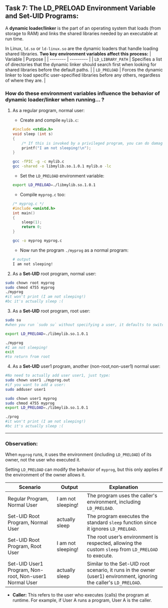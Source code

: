 ## Task 7: The LD_PRELOAD Environment Variable and Set-UID Programs:
A **dynamic loader/linker** is the part of an operating system that loads (from storage to RAM) and links the shared libraries needed by an executable at run time.

In Linux, `ld.so` or `ld-linux.so` are the dynamic loaders that handle loading shared libraries. **Two key environment variables affect this process:**
| Variable | Purpose |
| -------- | --------- |
| `LD_LIBRARY_PATH` | Specifies a list of directories that the dynamic linker should search first when looking for shared libraries before the default paths. |
| `LD_PRELOAD` | Forces the dynamic linker to load specific user-specified libraries before any others, regardless of where they are. |

### How do these environment variables influence the behavior of dynamic loader/linker when running... ?

1) As a regular program, normal user:

    - Create and compile `mylib.c`:

    ```c
    #include <stdio.h>
    void sleep (int s)
    {
        /* If this is invoked by a privileged program, you can do damages here! */
        printf("I am not sleeping!\n");
    }
    ```
    ```bash
    gcc -fPIC -g -c mylib.c
    gcc -shared -o libmylib.so.1.0.1 mylib.o -lc
    ```
    - Set the `LD_PRELOAD` environment variable:

    ```bash
    export LD_PRELOAD=./libmylib.so.1.0.1
    ```
    - Compile `myprog.c` too:
    ```c
    /* myprog.c */
    #include <unistd.h>
    int main()
    {
        sleep(1);
        return 0;
    }
    ```
    ```bash
    gcc -o myprog myprog.c
    ```
    - Now run the program `./myprog` as a normal program:
    ```bash
    # output
    I am not sleeping!
    ```

2) As a **Set-UID** root program, normal user:

```bash
sudo chown root myprog
sudo chmod 4755 myprog
./myprog
#it won't print (I am not sleeping!)
#bc it's actually sleep :(
```
3) As a **Set-UID** root program, root user:

```bash
sudo su 
#when you run `sudo su` without specifying a user, it defaults to switching to the root user

export LD_PRELOAD=./libmylib.so.1.0.1

./myprog
#I am not sleeping!
exit
#to return from root
```

4) As a **Set-UID** user1 program, another (non-root,non-user1) normal user:

```bash
#No need to actually add user user1, just type:
sudo chown user1 ./myprog.out
#if you want to add a user:
sudo adduser user1

sudo chown user1 myprog
sudo chmod 4755 myprog
export LD_PRELOAD=./libmylib.so.1.0.1

./prog
#it won't print (I am not sleeping!)
#bc it's actually sleep :(
```
---
### Observation:
When `myprog` runs, it uses the environment (including `LD_PRELOAD`) of its owner, not the user who executed it.

Setting `LD_PRELOAD` can modify the behavior of `myprog`, but this only applies if the environment of the owner allows it.

| Scenario                                      | Output                | Explanation                                                                           |
|-----------------------------------------------|-----------------------|---------------------------------------------------------------------------------------|
| Regular Program, Normal User                  | I am not sleeping!    | The program uses the caller's environment, including `LD_PRELOAD`.                  |
| Set-UID Root Program, Normal User             | actually sleep        | The program executes the standard `sleep` function since it ignores `LD_PRELOAD`.   |
| Set-UID Root Program, Root User               | I am not sleeping!    | The root user’s environment is respected, allowing the custom `sleep` from `LD_PRELOAD` to execute. |
| Set-UID User1 Program, Non-root, Non-user1 Normal User | actually sleep        | Similar to the Set-UID root scenario, it runs in the owner (user1) environment, ignoring the caller's `LD_PRELOAD`. |

- **Caller:** This refers to the user who executes (calls) the program at runtime. For example, if User A runs a program, User A is the caller.
